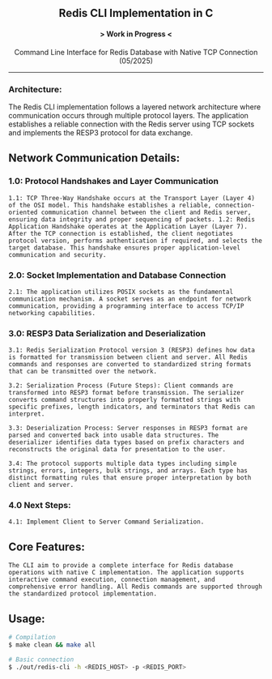 <h2 align="center"> Redis CLI Implementation in C </h2>
<h4 align="center">> Work in Progress <</h4>
<p align="center"> Command Line Interface for Redis Database with Native TCP Connection (05/2025)</p>
<hr>

### Architecture:
The Redis CLI implementation follows a layered network architecture where communication occurs through multiple protocol layers. The application establishes a reliable connection with the Redis server using TCP sockets and implements the RESP3 protocol for data exchange.

## Network Communication Details:

### 1.0: Protocol Handshakes and Layer Communication
``
    1.1: TCP Three-Way Handshake occurs at the Transport Layer (Layer 4) of the OSI model. This handshake establishes a reliable, connection-oriented communication channel between the client and Redis server, ensuring data integrity and proper sequencing of packets.
    1.2: Redis Application Handshake operates at the Application Layer (Layer 7). After the TCP connection is established, the client negotiates protocol version, performs authentication if required, and selects the target database. This handshake ensures proper application-level communication and security.
``

### 2.0: Socket Implementation and Database Connection
``
    2.1: The application utilizes POSIX sockets as the fundamental communication mechanism. A socket serves as an endpoint for network communication, providing a programming interface to access TCP/IP networking capabilities.
``


### 3.0: RESP3 Data Serialization and Deserialization
``
    3.1: Redis Serialization Protocol version 3 (RESP3) defines how data is formatted for transmission between client and server. All Redis commands and responses are converted to standardized string formats that can be transmitted over the network.
``

``
    3.2: Serialization Process (Future Steps): Client commands are transformed into RESP3 format before transmission. The serializer converts command structures into properly formatted strings with specific prefixes, length indicators, and terminators that Redis can interpret.
``

``
    3.3: Deserialization Process: Server responses in RESP3 format are parsed and converted back into usable data structures. The deserializer identifies data types based on prefix characters and reconstructs the original data for presentation to the user.
``

``
    3.4: The protocol supports multiple data types including simple strings, errors, integers, bulk strings, and arrays. Each type has distinct formatting rules that ensure proper interpretation by both client and server.
``

### 4.0 Next Steps:
``
    4.1: Implement Client to Server Command Serialization.
``

## Core Features:
``
The CLI aim to provide a complete interface for Redis database operations with native C implementation. The application supports interactive command execution, connection management, and comprehensive error handling. All Redis commands are supported through the standardized protocol implementation.
``


## Usage:
```bash
# Compilation
$ make clean && make all

# Basic connection
$ ./out/redis-cli -h <REDIS_HOST> -p <REDIS_PORT>
```
